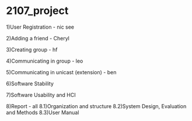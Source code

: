 # 2107_project
1)User Registration - nic see

2)Adding a friend - Cheryl

3)Creating group - hf

4)Communicating in group - leo

5)Communicating in unicast (extension) - ben

6)Software Stability

7)Software Usability and HCI

8)Report - all
8.1)Organization and structure
8.2)System Design, Evaluation and Methods
8.3)User Manual
